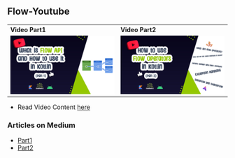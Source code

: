 ## Flow-Youtube

|||
|--|--|
|**Video Part1**|**Video Part2**|
|<a href="https://youtu.be/y6zMtk41iQY" target="_blank"><img width="300" alt="Ezatpanah  Flow-Youtube" src="flowCover.jpg" width="60%"></a>|<a href="https://youtu.be/1BjkrNimA-c" target="_blank"><img width="300" alt="Ezatpanah  Flow-Youtube" src="FlowPart2Cover.jpg" width="60%"></a>|

- Read Video Content [here]()
### Articles on Medium

- [Part1](https://medium.com/@ezatpanah/what-is-flow-in-kotlin-and-how-to-use-it-in-android-project-complete-guide-part-1-aa60375ff527)
- [Part2](https://androidgeek.co/how-to-use-flow-operators-in-kotlin-complete-guide-part-2-8c14adaa0349)




